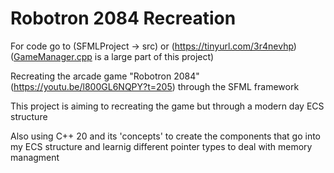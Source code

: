 # Robotron 2084 Recreation

For code go to (SFMLProject -> src) or (https://tinyurl.com/3r4nevhp) ([GameManager.cpp](https://github.com/Brad0408/ArcadeGame/blob/main/SFMLProject/src/GameManager.cpp) is a large part of this project)

Recreating the arcade game "Robotron 2084" (https://youtu.be/l800GL6NQPY?t=205) through the SFML framework

This project is aiming to recreating the game but through a modern day ECS structure

Also using C++ 20 and its 'concepts' to create the components that go into my ECS structure and learnig different pointer types to deal with memory managment
